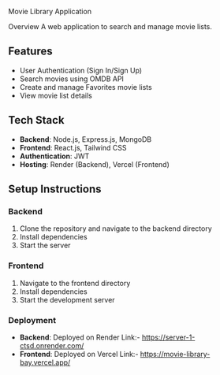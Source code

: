 Movie Library Application

Overview
A web application to search and manage movie lists.

## Features
- User Authentication (Sign In/Sign Up)
- Search movies using OMDB API
- Create and manage Favorites movie lists
- View movie list details

## Tech Stack
- **Backend**: Node.js, Express.js, MongoDB
- **Frontend**: React.js, Tailwind CSS
- **Authentication**: JWT
- **Hosting**: Render (Backend), Vercel (Frontend)

## Setup Instructions

### Backend
1. Clone the repository and navigate to the backend directory
2. Install dependencies
3. Start the server

### Frontend
1. Navigate to the frontend directory
2. Install dependencies
3. Start the development server

### Deployment
- **Backend**: Deployed on Render
  Link:- https://server-1-ctsd.onrender.com/
- **Frontend**: Deployed on Vercel
  Link:- https://movie-library-bay.vercel.app/
